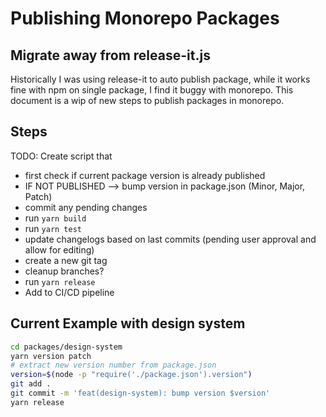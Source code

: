 # Publishing Monorepo Packages

## Migrate away from release-it.js

Historically I was using release-it to auto publish package, while it works fine with npm on single package, I find it buggy with monorepo.
This document is a wip of new steps to publish packages in monorepo.

## Steps

TODO: Create script that
- first check if current package version is already published
- IF NOT PUBLISHED --> bump version in package.json (Minor, Major, Patch)
- commit any pending changes
- run `yarn build`
- run `yarn test`
- update changelogs based on last commits (pending user approval and allow for editing)
- create a new git tag
- cleanup branches?
- run `yarn release`
- Add to CI/CD pipeline


## Current Example with design system
```bash
cd packages/design-system
yarn version patch
# extract new version number from package.json
version=$(node -p "require('./package.json').version")
git add .
git commit -m 'feat(design-system): bump version $version'
yarn release
```

